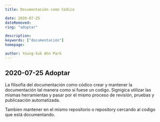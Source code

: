 ```yaml
---
title: Documentación como Códico

date: 2020-07-25
dateRemoved:
ring: "adoptar"

description:
keywords: ["documentación"]
homepage:

author: Young-Suk Ahn Park
---
```


## 2020-07-25 Adoptar

La filisofía del documentación como códico crear y mantener la documentación tal manera como si
fuese un codigo. Signigica utilizar las mismas herramientas y pasar por el mismo proceso de
revisión, pruebas y publicaación automatizada.

Tambien mantener en el mismo repositorio o repository cercando al codigo que está documentando.
